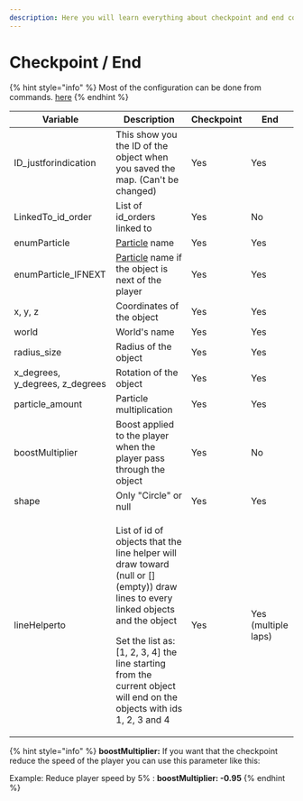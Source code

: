 ```yaml
---
description: Here you will learn everything about checkpoint and end configuration
---
```


# Checkpoint / End

{% hint style="info" %}
Most of the configuration can be done from commands. [here](https://chooseit.gitbook.io/elytraracing/commands/command-ermap#map-checkpoint-configuration)
{% endhint %}

| Variable                           | Description                                                                                                                                                                                                                                                            | Checkpoint | End                 |
| ---------------------------------- | ---------------------------------------------------------------------------------------------------------------------------------------------------------------------------------------------------------------------------------------------------------------------- | ---------- | ------------------- |
| ID\_justforindication              | This show you the ID of the object when you saved the map. (Can't be changed)                                                                                                                                                                                          | Yes        | Yes                 |
| LinkedTo\_id\_order                | List of id\_orders linked to                                                                                                                                                                                                                                           | Yes        | No                  |
| enumParticle                       | [Particle](https://chooseit.gitbook.io/elytraracing/commands/command-ermap#map-checkpoint-configuration) name                                                                                                                                                          | Yes        | Yes                 |
| enumParticle\_IFNEXT               | [Particle](https://chooseit.gitbook.io/elytraracing/commands/command-ermap#map-checkpoint-configuration) name if the object is next of the player                                                                                                                      | Yes        | Yes                 |
| x, y, z                            | Coordinates of the object                                                                                                                                                                                                                                              | Yes        | Yes                 |
| world                              | World's name                                                                                                                                                                                                                                                           | Yes        | Yes                 |
| radius\_size                       | Radius of the object                                                                                                                                                                                                                                                   | Yes        | Yes                 |
| x\_degrees, y\_degrees, z\_degrees | Rotation of the object                                                                                                                                                                                                                                                 | Yes        | Yes                 |
| particle\_amount                   | Particle multiplication                                                                                                                                                                                                                                                | Yes        | Yes                 |
| boostMultiplier                    | Boost applied to the player when the player pass through the object                                                                                                                                                                                                    | Yes        | No                  |
| shape                              | Only "Circle" or null                                                                                                                                                                                                                                                  | Yes        | Yes                 |
| lineHelperto                       | <p>List of id of objects that the line helper will draw toward (null or [] (empty)) draw lines to every linked objects and the object</p><p>Set the list as: [1, 2, 3, 4] the line starting from the current object will end on the objects with ids 1, 2, 3 and 4</p> | Yes        | Yes (multiple laps) |

{% hint style="info" %}
**boostMultiplier:** If you want that the checkpoint reduce the speed of the player you can use this parameter like this:

Example: Reduce player speed by 5% : **boostMultiplier: -0.95**
{% endhint %}

